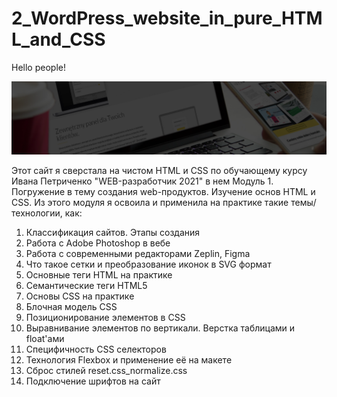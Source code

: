 # 2_WordPress_website_in_pure_HTML_and_CSS

Hello people!

![WordPress](https://github.com/Sati-prog/02_2_Word_press/blob/main/src/img/bg/second_bg.png)

Этот сайт я сверстала на чистом HTML и CSS по обучающему курсу Ивана Петриченко "WEB-разработчик 2021" в нем
Модуль 1. Погружение в тему создания web-продуктов. Изучение основ HTML и CSS. Из этого модуля я освоила и применила на практике
такие темы/технологии, как:

1) Классификация сайтов. Этапы создания
2) Работа с Adobe Photoshop в вебе
3) Работа с современными редакторами Zeplin, Figma
4) Что такое сетки и преобразование иконок в SVG формат
5) Основные теги HTML на практике
6) Семантические теги HTML5
7) Основы CSS на практике
8) Блочная модель CSS
9) Позиционирование элементов в CSS
10) Выравнивание элементов по вертикали. Верстка таблицами и float'ами
11) Специфичность CSS селекторов
12) Технология Flexbox и применение её на макете
13) Сброс стилей reset.css_normalize.css
14) Подключение шрифтов на сайт
